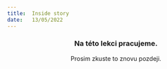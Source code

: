 ```yaml
---
title:  Inside story
date:   13/05/2022
---
```


### <center>Na této lekci pracujeme.</center>
<center>Prosim zkuste to znovu pozdeji.</center>